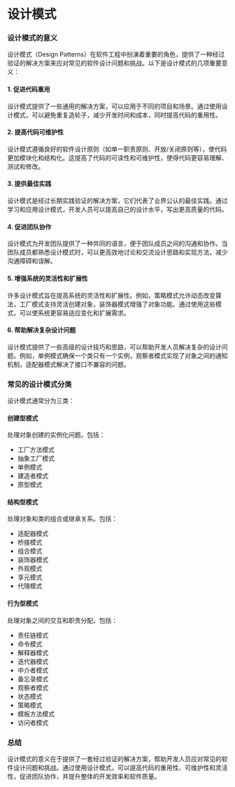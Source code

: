 # 设计模式

### 设计模式的意义

设计模式（Design Patterns）在软件工程中扮演着重要的角色，提供了一种经过验证的解决方案来应对常见的软件设计问题和挑战。以下是设计模式的几项重要意义：

#### 1. 促进代码重用

设计模式提供了一些通用的解决方案，可以应用于不同的项目和场景。通过使用设计模式，可以避免重复造轮子，减少开发时间和成本，同时提高代码的重用性。

#### 2. 提高代码可维护性

设计模式遵循良好的软件设计原则（如单一职责原则、开放/关闭原则等），使代码更加模块化和结构化。这提高了代码的可读性和可维护性，使得代码更容易理解、测试和修改。

#### 3. 提供最佳实践

设计模式是经过长期实践验证的解决方案，它们代表了业界公认的最佳实践。通过学习和应用设计模式，开发人员可以提高自己的设计水平，写出更高质量的代码。

#### 4. 促进团队协作

设计模式为开发团队提供了一种共同的语言，便于团队成员之间的沟通和协作。当团队成员都熟悉设计模式时，可以更高效地讨论和交流设计思路和实现方法，减少沟通障碍和误解。

#### 5. 增强系统的灵活性和扩展性

许多设计模式旨在提高系统的灵活性和扩展性。例如，策略模式允许动态改变算法，工厂模式支持灵活创建对象，装饰器模式增强了对象功能。通过使用这些模式，可以使系统更容易适应变化和扩展需求。

#### 6. 帮助解决复杂设计问题

设计模式提供了一些高级的设计技巧和思路，可以帮助开发人员解决复杂的设计问题。例如，单例模式确保一个类只有一个实例，观察者模式实现了对象之间的通知机制，适配器模式解决了接口不兼容的问题。

### 常见的设计模式分类

设计模式通常分为三类：

#### 创建型模式

处理对象创建的实例化问题。包括：
- 工厂方法模式
- 抽象工厂模式
- 单例模式
- 建造者模式
- 原型模式

#### 结构型模式

处理对象和类的组合或继承关系。包括：
- 适配器模式
- 桥接模式
- 组合模式
- 装饰器模式
- 外观模式
- 享元模式
- 代理模式

#### 行为型模式

处理对象之间的交互和职责分配。包括：
- 责任链模式
- 命令模式
- 解释器模式
- 迭代器模式
- 中介者模式
- 备忘录模式
- 观察者模式
- 状态模式
- 策略模式
- 模板方法模式
- 访问者模式

### 总结

设计模式的意义在于提供了一套经过验证的解决方案，帮助开发人员应对常见的软件设计问题和挑战。通过使用设计模式，可以提高代码的重用性、可维护性和灵活性，促进团队协作，并提升整体的开发效率和软件质量。